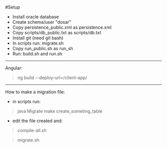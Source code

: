 #Setup
- Install oracle database
- Create schema/user "dosar"
- Copy persistence_public.xml as persistence.xml
- Copy scripts/db_public.txt as scripts/db.txt
- Install git (need git bash)
- In scripts run: migrate.sh
- Copy run_public.sh as run_sh
- Run: build.sh and run.sh
--------------------------
Angular:
>ng build --deploy-url=/client-app/

---------------------------
How to make a migration file:
- in scripts run:
>java Migrate make create_someting_table

- edit the file created and:
>compile-all.sh

>migrate.sh